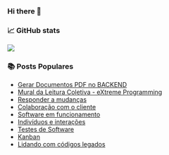 ### Hi there 👋

### 📈 GitHub stats
<p><img src="https://github-readme-streak-stats.herokuapp.com/?user=zluvsand&theme=dracula"/></p>

### 📚 Posts Populares
- [Gerar Documentos PDF no BACKEND](https://william-marcondes.medium.com/gerar-documentos-pdf-no-backend-84db7675ba91)
- [Mural da Leitura Coletiva - eXtreme Programming](https://share.atelie.software/mural-da-leitura-coletiva-do-ateli%C3%AA-df63f7b9e1e0)
- [Responder a mudanças](https://share.atelie.software/responder-a-mudan%C3%A7as-minuto-%C3%A1gil-09-a0c3d1e6d952)
- [Colaboração com o cliente](https://share.atelie.software/colabora%C3%A7%C3%A3o-com-o-cliente-minuto-%C3%A1gil-06-99587c514460)
- [Software em funcionamento](https://share.atelie.software/software-em-funcionamento-minuto-%C3%A1gil-07-3f1a853ac4f9)
- [Indivíduos e interações](https://share.atelie.software/indiv%C3%ADduos-e-intera%C3%A7%C3%B5es-minuto-%C3%A1gil-06-cd412662ee25)
- [Testes de Software](https://share.atelie.software/testes-de-software-minuto-%C3%A1gil-03-803a6bde1914)
- [Kanban](https://share.atelie.software/kanban-minuto-%C3%A1gil-0-1-54b480e8b1f8)
- [Lidando com códigos legados](https://guildadocodigo.atelie.software/lidando-com-c%C3%B3digos-legados-ab426b36fa6e)

<!--
**williamarcondes/williamarcondes** is a ✨ _special_ ✨ repository because its `README.md` (this file) appears on your GitHub profile.

Here are some ideas to get you started:

- 🔭 I’m currently working on ...
- 🌱 I’m currently learning ...
- 👯 I’m looking to collaborate on ...
- 🤔 I’m looking for help with ...
- 💬 Ask me about ...
- 📫 How to reach me: ...
- 😄 Pronouns: ...
- ⚡ Fun fact: ...
-->
